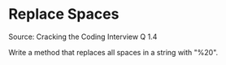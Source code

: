 # Replace Spaces

Source: Cracking the Coding Interview Q 1.4

Write a method that replaces all spaces in a string with "%20".